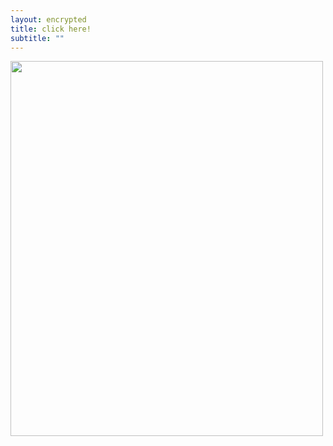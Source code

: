 ```yaml
---
layout: encrypted
title: click here!
subtitle: ""
---
```


<img src="https://duke.box.com/s/afn69yp7mlmuwgv0lod0oj5j3vzy2jca" width="500" height="600">
